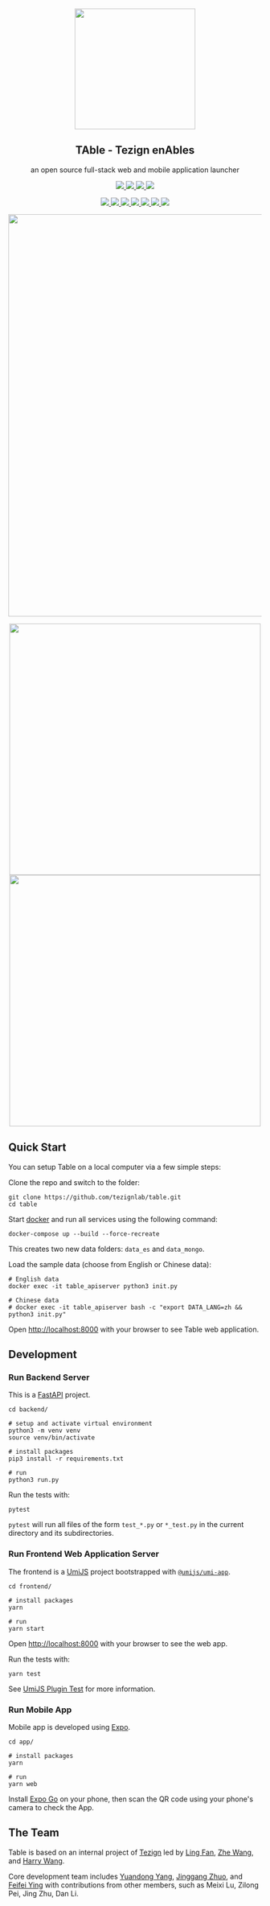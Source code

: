 
<br />
<p align="center">
  <img width="240" src="https://user-images.githubusercontent.com/12091906/152910229-6a1187bb-e06a-43a0-acb3-bbbc8c83c8f5.png"/>  
  <br />
  <h2 align="center">TAble - Tezign enAbles</h2>
  <p align="center">an open source full-stack web and mobile application launcher</p>
</p>
<p align="center">
  <a href="https://github.com/tezignlab/table/issues">
    <img src="https://img.shields.io/github/issues/tezignlab/table"/> 
  </a>
  <a href="https://github.com/tezignlab/table/network/members">
    <img src="https://img.shields.io/github/forks/tezignlab/table"/> 
  </a>  
  <a href="https://github.com/tezignlab/table/stargazers">
    <img src="https://img.shields.io/github/stars/tezignlab/table"/> 
  </a>
  <a href="https://github.com/tezignlab/table/LICENSE">
    <img src="https://img.shields.io/github/license/tezignlab/table"/> 
  </a>
</p>
<p align="center">
  <a href="https://reactjs.org/">
    <img src="https://img.shields.io/badge/React-2D333B?style=for-the-badge&logo=React&logoColor=61dafb"/> 
  </a>
  <a href="https://www.typescriptlang.org/">
    <img src="https://img.shields.io/badge/TypeScript-3178C6?style=for-the-badge&logo=TypeScript&logoColor=fff"/> 
  </a>
  <a href="https://umijs.org/">
    <img src="https://img.shields.io/badge/UmiJS-0170FE?style=for-the-badge&logo=Ant-Design&logoColor=fff"/> 
  </a>
  <a href="https://tailwindcss.com/">
    <img src="https://img.shields.io/badge/TailwindCSS-06B6D4?style=for-the-badge&logo=Tailwind-CSS&logoColor=fff"/> 
  </a>
  <a href="https://www.python.org/">
    <img src="https://img.shields.io/badge/Python-3776AB?style=for-the-badge&logo=Python&logoColor=fff"/> 
  </a>
  <a href="https://fastapi.tiangolo.com/">
    <img src="https://img.shields.io/badge/FastAPI-009688?style=for-the-badge&logo=FastAPI&logoColor=fff"/> 
  </a>
  <a href="https://www.mongodb.com/">
    <img src="https://img.shields.io/badge/MongoDB-47A248?style=for-the-badge&logo=MongoDB&logoColor=fff"/> 
  </a>
</p>

<p align="center">
<img width="800" src="https://user-images.githubusercontent.com/595772/154817942-3e7f8c43-2591-4f13-a0ae-032751bcda25.png">
</p>

<p align="center">
<img height="500" src="https://user-images.githubusercontent.com/595772/154818228-2297e605-dc73-40b0-8e21-5ccffb7fff6a.jpg">
<img height="500" src="https://user-images.githubusercontent.com/595772/154818230-fcbc5a58-b5d1-4d22-b1a6-73fb622e9224.jpg">
</p>

## Quick Start

You can setup Table on a local computer via a few simple steps:

Clone the repo and switch to the folder:

```
git clone https://github.com/tezignlab/table.git
cd table
```

Start [docker](https://www.docker.com/products/docker-desktop) and run all services using the following command:

```
docker-compose up --build --force-recreate
```

This creates two new data folders: `data_es` and `data_mongo`. 

Load the sample data (choose from English or Chinese data):

```shell
# English data
docker exec -it table_apiserver python3 init.py

# Chinese data
# docker exec -it table_apiserver bash -c "export DATA_LANG=zh && python3 init.py"
```

Open [http://localhost:8000](http://localhost:8000) with your browser to see Table web application.

## Development

### Run Backend Server

This is a [FastAPI](https://github.com/tiangolo/fastapi) project.

```shell
cd backend/

# setup and activate virtual environment
python3 -m venv venv
source venv/bin/activate

# install packages
pip3 install -r requirements.txt

# run
python3 run.py
```

Run the tests with:

```
pytest
```
`pytest` will run all files of the form `test_*.py` or `*_test.py` in the current directory and its subdirectories.


### Run Frontend Web Application Server

The frontend is a [UmiJS](https://umijs.org/) project bootstrapped with [`@umijs/umi-app`](https://github.com/umijs/umi).

```shell
cd frontend/

# install packages
yarn

# run
yarn start
```

Open [http://localhost:8000](http://localhost:8000) with your browser to see the web app.


Run the tests with:

```
yarn test
```

See [UmiJS Plugin Test](https://umijs.org/plugins/best-practice#plugin-test) for more information.

### Run Mobile App

Mobile app is developed using [Expo](https://expo.dev/).

```shell
cd app/

# install packages
yarn

# run
yarn web
```

Install [Expo Go](https://expo.dev/client) on your phone, then scan the QR code using your phone's camera to check the App.


## The Team

Table is based on an internal project of [Tezign](https://www.tezign.com/) led by [Ling Fan](https://www.linkedin.com/in/fatflatfloat/), [Zhe Wang](https://www.linkedin.com/in/zhe-wang-7665921b/), and [Harry Wang](https://harrywang.me/). 

Core development team includes [Yuandong Yang](https://github.com/AnoyiX), [Jinggang Zhuo](https://github.com/zhuojg), and [Feifei Ying](https://github.com/faye1225) with contributions from other members, such as Meixi Lu, Zilong Pei, Jing Zhu, Dan Li.





